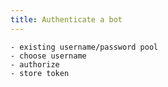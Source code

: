 ```yaml
---
title: Authenticate a bot
---
```


    - existing username/password pool
    - choose username
    - authorize
    - store token


